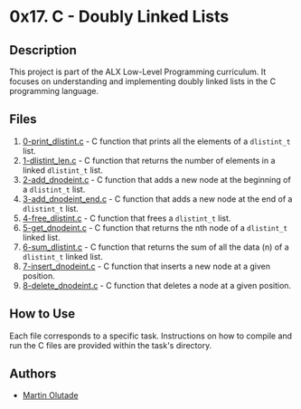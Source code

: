 # 0x17. C - Doubly Linked Lists

## Description

This project is part of the ALX Low-Level Programming curriculum. It focuses on understanding and implementing doubly linked lists in the C programming language.

## Files

1. [0-print_dlistint.c](./0-print_dlistint.c) - C function that prints all the elements of a `dlistint_t` list.
2. [1-dlistint_len.c](./1-dlistint_len.c) - C function that returns the number of elements in a linked `dlistint_t` list.
3. [2-add_dnodeint.c](./2-add_dnodeint.c) - C function that adds a new node at the beginning of a `dlistint_t` list.
4. [3-add_dnodeint_end.c](./3-add_dnodeint_end.c) - C function that adds a new node at the end of a `dlistint_t` list.
5. [4-free_dlistint.c](./4-free_dlistint.c) - C function that frees a `dlistint_t` list.
6. [5-get_dnodeint.c](./5-get_dnodeint.c) - C function that returns the nth node of a `dlistint_t` linked list.
7. [6-sum_dlistint.c](./6-sum_dlistint.c) - C function that returns the sum of all the data (n) of a `dlistint_t` linked list.
8. [7-insert_dnodeint.c](./7-insert_dnodeint.c) - C function that inserts a new node at a given position.
9. [8-delete_dnodeint.c](./8-delete_dnodeint.c) - C function that deletes a node at a given position.

## How to Use

Each file corresponds to a specific task. Instructions on how to compile and run the C files are provided within the task's directory.

## Authors

- [Martin Olutade](https://github.com/silgenius)

